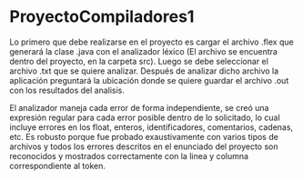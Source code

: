 # ProyectoCompiladores1

Lo primero que debe realizarse en el proyecto es cargar el archivo .flex que generará la clase .java con el analizador léxico (El archivo se encuentra dentro del proyecto, en la carpeta src). Luego se debe seleccionar el archivo .txt que se quiere analizar. Después de analizar dicho archivo la aplicación preguntará la ubicación donde se quiere guardar el archivo .out con los resultados del analisis.

El analizador maneja cada error de forma independiente, se creó una expresión regular para cada error posible dentro de lo solicitado, lo cual incluye errores en los float, enteros, identificadores, comentarios, cadenas, etc. Es robusto porque fue probado exaustivamente con varios tipos de archivos y todos los errores descritos en el enunciado del proyecto son reconocidos y mostrados correctamente con la linea y columna correspondiente al token.
